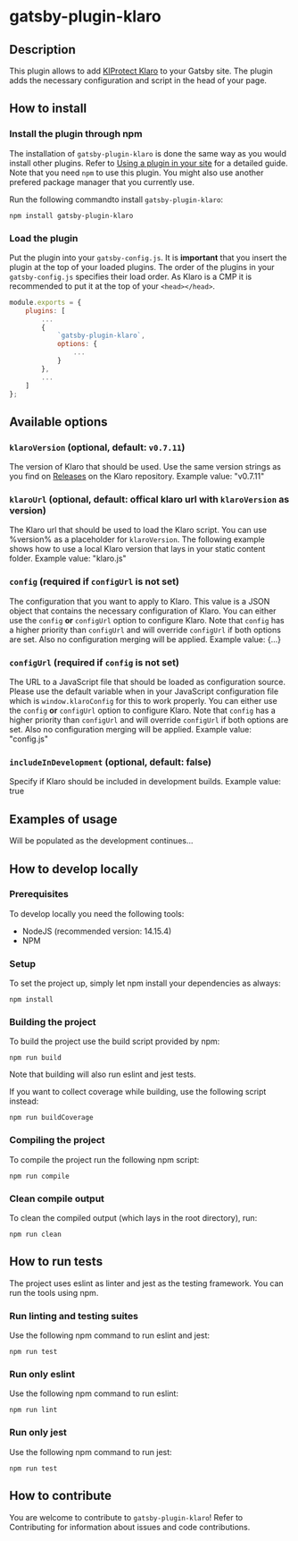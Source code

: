 # gatsby-plugin-klaro

## Description
This plugin allows to add [KIProtect Klaro](https://github.com/kiprotect/klaro) to your Gatsby site.
The plugin adds the necessary configuration and script in the head of your page.

## How to install

### Install the plugin through npm
The installation of `gatsby-plugin-klaro` is done the same way as you would install other plugins.
Refer to [Using a plugin in your site](https://www.gatsbyjs.com/docs/how-to/plugins-and-themes/using-a-plugin-in-your-site/) for a detailed guide.
Note that you need `npm` to use this plugin. You might also use another prefered package manager that you currently use.

Run the following commandto install `gatsby-plugin-klaro`:
```
npm install gatsby-plugin-klaro
```

### Load the plugin
Put the plugin into your `gatsby-config.js`. It is **important** that you insert the plugin at the top of
your loaded plugins. The order of the plugins in your `gatsby-config.js` specifies their load order.
As Klaro is a CMP it is recommended to put it at the top of your `<head></head>`.

```javascript
module.exports = {
    plugins: [
        ...
        {
            `gatsby-plugin-klaro`,
            options: {
                ...
            }
        },
        ...
    ]
};
```

## Available options

### `klaroVersion` (optional, default: `v0.7.11`)
The version of Klaro that should be used. Use the same version strings as you find
on [Releases](https://github.com/kiprotect/klaro/releases) on the Klaro repository.
Example value: "v0.7.11"

### `klaroUrl` (optional, default: offical klaro url with `klaroVersion` as version)
The Klaro url that should be used to load the Klaro script.
You can use %version% as a placeholder for `klaroVersion`.
The following example shows how to use a local Klaro version that lays in your static content folder.
Example value: "klaro.js"

### `config` (required if `configUrl` is not set)
The configuration that you want to apply to Klaro.
This value is a JSON object that contains the necessary configuration of Klaro.
You can either use the `config` **or** `configUrl` option to configure Klaro.
Note that `config` has a higher priority than `configUrl` and will override `configUrl`
if both options are set. Also no configuration merging will be applied.
Example value: {...}

### `configUrl` (required if `config` is not set)
The URL to a JavaScript file that should be loaded as configuration source.
Please use the default variable when in your JavaScript configuration file
which is `window.klaroConfig` for this to work properly.
You can either use the `config` **or** `configUrl` option to configure Klaro.
Note that `config` has a higher priority than `configUrl` and will override `configUrl`
if both options are set. Also no configuration merging will be applied.
Example value: "config.js"


### `includeInDevelopment` (optional, default: false)
Specify if Klaro should be included in development builds.
Example value: true

## Examples of usage
Will be populated as the development continues...

## How to develop locally

### Prerequisites
To develop locally you need the following tools:
 - NodeJS (recommended version: 14.15.4)
 - NPM

### Setup
To set the project up, simply let npm install your dependencies as always:
```
npm install
```

### Building the project
To build the project use the build script provided by npm:
```
npm run build
```
Note that building will also run eslint and jest tests.

If you want to collect coverage while building, use the following script instead:
```
npm run buildCoverage
```

### Compiling the project
To compile the project run the following npm script:
```
npm run compile
```

### Clean compile output
To clean the compiled output (which lays in the root directory), run:
```
npm run clean
```

## How to run tests
The project uses eslint as linter and jest as the testing framework.
You can run the tools using npm.

### Run linting and testing suites
Use the following npm command to run eslint and jest:
```
npm run test
```

### Run only eslint
Use the following npm command to run eslint:
```
npm run lint
```

### Run only jest
Use the following npm command to run jest:
```
npm run test
```

## How to contribute
You are welcome to contribute to `gatsby-plugin-klaro`! Refer to Contributing for information about issues and code contributions.
